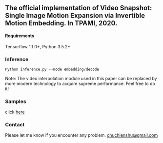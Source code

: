 ## The official implementation of Video Snapshot: Single Image Motion Expansion via Invertible Motion Embedding. In TPAMI, 2020.

#### Requirements
Tensorflow 1.1.0+, Python 3.5.2+

### Inference
```shell
Python inference.py --mode embedding/decode
```
Note: The video interpolation module used in this paper can be replaced by more modern technology to acquire supreme performance. Feel free to do it!

### Samples
click [here](http://www.treeney.com/pami/VideoSnapshot.html)

### Contact 
Please let me know if you encounter any problem. chuchienshu@gmail.com